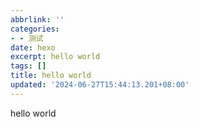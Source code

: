 ```yaml
---
abbrlink: ''
categories:
- - 测试
date: hexo
excerpt: hello world 
tags: []
title: hello world
updated: '2024-06-27T15:44:13.201+08:00'
---
```

hello world
